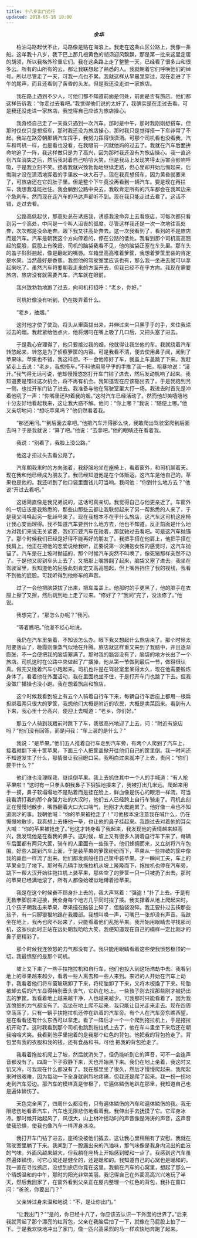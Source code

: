 ```yaml
---
title: 十八岁出门远行
updated: 2018-05-16 10:00
---
```




<p style='text-align:center'><b><i>余华</i></b></p>

&emsp;&emsp;柏油马路起伏不止，马路像是贴在海浪上。我走在这条山区公路上，我像一条船。这年我十八岁，我下巴上那几根黄色的胡须迎风飘飘，那是第一批来这里定居的胡须，所以我格外珍重它们。我在这条路上走了整整一天，已经看了很多山和很多云。所有的山所有的云，都让我联想起了熟悉的人。我就朝着它们呼唤他们的绰号。所以尽管走了一天，可我一点也不累。我就这样从早晨里穿过，现在走进了下午的尾声，而且还看到了黄昏的头发。但是我还没走进一家旅店。

&emsp;&emsp;我在路上遇到不少人，可他们都不知道前面是何处，前面是否有旅店。他们都这样告诉我：“你走过去看吧。”我觉得他们说的太好了，我确实是在走过去看。可是我还没走进一家旅店。我觉得自己应该为旅店操心。

&emsp;&emsp;我奇怪自己走了一天竟只遇到一次汽车。那时是中午，那时我刚刚想搭车，但那时仅仅只是想搭车，那时我还没为旅店操心，那时我只是觉得搭一下车非常了不起。我站在路旁朝那辆汽车挥手，我努力挥得很潇洒。可那个司机看也没看我，汽车和司机一样，也是看也没看，在我眼前一闪就他妈的过去了。我就在汽车后面拚命地追了一阵，我这样做只是为了高兴，因为那时我还没有为旅店操心。我一直追到汽车消失之后，然后我对着自己哈哈大笑，但是我马上发现笑得太厉害会影响呼吸，于是我立刻不笑。接着我就兴致勃勃地继续走路，但心里却开始后悔起来，后悔刚才没在潇洒地挥着的手里放一块大石子。现在我真想搭车，因为黄昏就要来了，可旅店还在它妈肚子里。但是整个下午竟没再看到一辆汽车。要是现在再拦车，我想我准能拦住。我会躺到公路中央去，我敢肯定所有的汽车都会在我耳边来个急刹车。然而现在连汽车的马达声都听不到。现在我只能走过去看了。这话不错，走过去看。

&emsp;&emsp;公路高低起伏，那高处总在诱惑我，诱惑我没命奔上去看旅店，可每次都只看到另一个高处，中间是一个叫人沮丧的弧度。尽管这样我还是一次一次地往高处奔，次次都是没命地奔。眼下我又往高处奔去。这一次我看到了，看到的不是旅店而是汽车。汽车是朝我这个方向停着的，停在公路的低处。我看到那个司机高高翘起的屁股，屁股上有晚霞。司机的脑袋我看不见，他的脑袋正塞在车头里。那车头的盖子斜斜翘起，像是翻起的嘴唇。车箱里高高堆着箩筐，我想着箩筐里装的肯定是水果。当然最好是香蕉。我想他的驾驶室里应该也有，那么我一坐进去就可以拿起来吃了。虽然汽车将要朝我走来的方面开去，但我已经不在乎方向。我现在需要旅店，旅店没有就需要汽车，汽车就在眼前。

&emsp;&emsp;我兴致勃勃地跑了过去，向司机打招呼：“老乡，你好。”

&emsp;&emsp;司机好像没有听到，仍在拨弄着什么。

&emsp;&emsp;“老乡，抽烟。”

&emsp;&emsp;这时他才使了使劲，将头从里面拔出来，并伸过来一只黑乎乎的手，夹住我递过去的烟。我赶紧给他点火，他将烟叼在嘴上吸了几口后，又把头塞了进去。

&emsp;&emsp;于是我心安理得了，他只要接过我的烟，他就得让我坐他的车。我就绕着汽车转悠起来，转悠是为了侦察箩筐的内容。可是我看不清，便去使用鼻子闻，闻到了苹果味。苹果也不错，我这样想。不一会他修好了车，就盖上车盖跳了下来。我赶紧走上去说：“老乡，我想搭车。”不料他用黑乎乎的手推了我一把，粗暴地说：“滚开。”我气得无话可说，他却慢慢悠悠打开车门钻了进去，然后发动机响了起来。我知道要是错过这次机会，将不再有机会。我知道现在应该豁出去了。于是我跑到另一侧，也拉开车门钻了进去。我准备与他在驾驶室里大打一场。我进去时首先是冲着他吼了一声：“你嘴里还叼着我的烟。”这时汽车已经活动了。然而他却笑嘻嘻地十分友好地看起我来，这让我大惑不解。他问：“你上哪？”我说：“随便上哪。”他又亲切地问：“想吃苹果吗？”他仍然看着我。

&emsp;&emsp;“那还用问。”“到后面去拿吧。”他把汽车开得那么快，我敢爬出驾驶室爬到后面去吗？于是我就说：“算了吧。”他说：“去拿吧。”他的眼睛还在看着我。

&emsp;&emsp;我说：“别看了，我脸上没公路。”

&emsp;&emsp;他这才扭过头去看公路了。

&emsp;&emsp;汽车朝我来时的方向驰着，我舒服地坐在座椅上，看着窗外，和司机聊着天。现在我和他已经成为朋友了。我已经知道他是在个体贩运。这汽车是他自己的，苹果也是他的。我还听到了他口袋里面钱儿叮当响。我问他：“你到什么地方去？”他说“开过去看吧。”

&emsp;&emsp;这话简直像是我兄弟说的，这话可真亲切。我觉得自己与他更亲近了。车窗外的一切应该是我熟悉的，那些山那些云都让我联想起来了另一帮熟悉的人来了，于是我又叫唤起另一批绰号来了。现在我根本不在乎什么旅店，这汽车这司机这座椅让我心安而理得。我不知道汽车要到什么地方去，他也不知道。反正前面是什么地方对我们来说无关紧要，我们只要汽车在驰着，那就驰过去看吧。可是这汽车抛锚了。那个时候我们已经是好得不能再好的朋友了。我把手搭在他肩上，他把手搭在我肩上。他正在把他的恋爱说给我听，正要说第一次拥抱女性的感觉时，这汽车抛锚了。汽车是在上坡时抛锚的，那个时候汽车突然不叫唤了，像死猪那样突然不动了。于是他又爬到车头上去了，又把那上嘴唇翻了起来，脑袋又塞了进去。我坐在驾驶室里，我知道他的屁股此刻肯定又高高翘起，但上嘴唇挡住了我的视线，我看不到他的屁股。可我听得到他修车的声音。

&emsp;&emsp;过了一会他把脑袋拔了出来，把车盖盖上。他那时的手更黑了，他的脏手在衣服上擦了又擦，然后跳到地上走了过来。“修好了？”我问“完了，没法修了。”他说。

&emsp;&emsp;我想完了，“那怎么办呢？”我问。

&emsp;&emsp;“等着瞧吧。”他漫不经心地说。

&emsp;&emsp;我仍在汽车里坐着，不知该怎么办。眼下我又想起什么旅店来了。那个时候太阳要落山了，晚霞则像蒸气似地在升腾。旅店就这样重又来到了我脑中，并且逐渐膨胀，不一会便把我的脑袋塞满了。那时我的脑袋没有了，脑袋的地方长出了一个旅店。司机这时在公路中央做起了广播操，他从第一节做到最后一节，做得很认真。做完又绕着汽车小跑起来。司机也许是在驾驶室里呆得太久，现在他需要锻炼身体了。看着他在外面活动，我在里面也坐不住，于是打开车门也跳了下去。但我没做广播操也没小跑。我在想着旅店和旅店。

&emsp;&emsp;这个时候我看到坡上有五个人骑着自行车下来，每辆自行车后座上都用一根扁担绑着两只很大的箩筐，我想他们大概是附近的农民，大概是卖菜回来。看到有人下来，我心里十分高兴，便迎上去喊道：“老乡，你们好。”

&emsp;&emsp;那五个人骑到我跟前时跳下了车，我很高兴地迎了上去，问：“附近有旅店吗？”他们没有回答，而是问我：“车上装的是什么？”

&emsp;&emsp;我说：“是苹果。”他们五人推着自行车走到汽车旁，有两个人爬到了汽车上，接着就翻下来十筐苹果，下面三个人把筐盖掀开往他们自己的筐里倒。我一时间还不知道发生了什么，那情景让我目瞪口呆。我明白过来就冲了上去，责问：“你们要干什么？”

&emsp;&emsp;他们谁也没理睬我，继续倒苹果。我上去抓住其中一个人的手喊道：“有人抢苹果啦！”这时有一只拳头朝我鼻子下狠狠地揍来了，我被打出几米远。爬起来用手一摸，鼻子软塌塌地不是贴着而是挂在脸上，鲜血像是伤心的眼泪一样流。可当我看清打我的那个身强力壮的大汉时，他们五人已经跨上自行车骑走了。司机此刻正在慢慢地散步，嘴唇翻着大口大口喘气，他刚才大概跑累了。他好像一点也不知道刚才的事。我朝他喊：“你的苹果被抢走了！”可他根本没注意我在喊什么，仍在慢慢地散步。我真想上去揍他一拳，也让他的鼻子挂起来。我跑过去对着他的耳朵大喊：“你的苹果被抢走了。”他这才转身看了我起来，我发现他的表情越来越高兴，我发现他是在看我的鼻子。这时候，坡上又有很多人骑着自行车下来了，每辆车后面都有两只大筐，骑车的人里面有一些孩子。他们蜂拥而来，又立刻将汽车包围。好些人跳到汽车上面，于是装苹果的箩筐纷纷而下，苹果从一些摔破的筐中像我的鼻血一样流了出来。他们都发疯般往自己筐中装苹果。才一瞬间工夫，车上的苹果全到了地下。那时有几辆手扶拖拉机从坡上隆隆而下，拖拉机也停在汽车旁，跳下一帮大汉开始往拖拉机上装苹果，那些空了的箩筐一只一只被扔了出去。那时的苹果已经满地滚了，所有人都像蛤蟆似地蹲着捡苹果。

&emsp;&emsp;我是在这个时候奋不顾身扑上去的，我大声骂着：“强盗！”扑了上去。于是有无数拳脚前来迎接，我全身每个地方几乎同时挨了揍。我支撑着从地上爬起来时，几个孩子朝我击来苹果，苹果撞在脑袋上碎了，但脑袋没碎。我正要扑过去揍那些孩子，有一只脚狠狠地踢在我腰部。我想叫唤一声，可嘴巴一张却没有声音。我跌坐在地上，我再也爬不起来了，只能看着他们乱抢苹果。我开始用眼睛去寻找那司机，这家伙此时正站在远处朝我哈哈大笑，我便知道现在自己的模样一定比刚才的鼻子更精彩了。

&emsp;&emsp;那个时候我连愤怒的力气都没有了。我只能用眼睛看着这些使我愤怒极顶的一切。我最愤怒的是那个司机。

&emsp;&emsp;坡上又下来了一些手扶拖拉机和自行车，他们也投入到这场浩劫中去。我看到地上的苹果越来越少，看着一些人离去和一些人来到。来迟的人开始在汽车上动手，我看着他们将车窗玻璃卸了下来，将轮胎卸了下来，又将木板撬了下来。轮胎被卸去后的汽车显得特别垂头丧气，它趴在地上。一些孩子则去捡那些刚才被扔出去的箩筐。我看着地上越来越干净，人也越来越少。可我那时只能看着了，因为我连愤怒的力气都没有了。我坐在地上爬不起来，我只能让目光走来走去。现在四周空荡荡了，只有一辆手扶拖拉机还停在趴着的汽车旁。有个人在汽车旁东瞧西望，是在看看还有什么东西可以拿走。看了一阵后才一个一个爬到拖拉机上，于是拖拉机开动了。这时我看到那个司机也跳到拖拉机上去了，他在车斗里坐下来后还在朝我哈哈大笑。我看到他手里抱着的是我那个红色的背包。他把我的背包抢走了。背包里有我的衣服和我的钱，还有食品和书。可他
把我的背包抢走了。

&emsp;&emsp;我看着拖拉机爬上了坡，然后就消失了，但仍能听到它的声音，可不一会连声音都没有了。四周一下子寂静下来，天也开始黑下来。我仍在地上坐着，我这时又饥又冷，可我现在什么都没有了。我在那里坐了很久，然后才慢慢爬起来。我爬起来时很艰难，因为每动一下全身就剧烈地疼痛，但我还是爬了起来。我一拐一拐地走到汽车旁边。那汽车的模样真是惨极了，它遍体鳞伤地趴在那里，我知道自己也是遍体鳞伤了。

&emsp;&emsp;天色完全黑了，四周什么都没有，只有遍体鳞伤的汽车和遍体鳞伤的我。我无限悲伤地看着汽车，汽车也无限悲伤地看着我。我伸出手去抚摸了它。它浑身冰凉。那时候开始起风了，风很大，山上树叶摇动时的声音像是海涛的声音，这声音使我恐惧，使我也像汽车一样浑身冰凉。

&emsp;&emsp;我打开车门钻了进去，座椅没被他们撬去，这让我心里稍稍有了安慰。我就在驾驶室里躺了下来。我闻到了一股漏出来的汽油味，那气味像是我身内流出的血液的气味。外面风越来越大，但我躺在座椅上开始感到暖和一点了。我感到这汽车虽然遍体鳞伤，可它心窝还是健全的，还是暖和的。我知道自己的心窝也是暖和的。我一直在寻找旅店，没想到旅店你竟在这里。我躺在汽车的心窝里，想起了那么一个晴朗温和的中午，那时的阳光非常美丽。我记得自己在外面高高兴兴地玩了半天，然后我回家了，在窗外看到父亲正在屋内整理一个红色的背包，我扑在窗口问：“爸爸，你要出门？”

&emsp;&emsp;父亲转过身来温和地说：“不，是让你出门。”

&emsp;&emsp;“让我出门？”“是的，你已经十八了，你应该去认识一下外面的世界了。”后来我就背起了那个漂亮的红背包，父亲在我脑后拍了一下，就像在马屁股上拍了一下。于是我欢快地冲出了家门，像一匹兴高采烈的马一样欢快地奔跑了起来。

